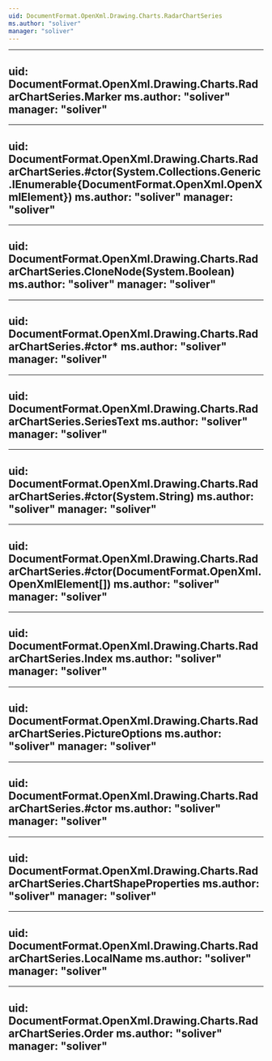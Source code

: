```yaml
---
uid: DocumentFormat.OpenXml.Drawing.Charts.RadarChartSeries
ms.author: "soliver"
manager: "soliver"
---
```


---
uid: DocumentFormat.OpenXml.Drawing.Charts.RadarChartSeries.Marker
ms.author: "soliver"
manager: "soliver"
---

---
uid: DocumentFormat.OpenXml.Drawing.Charts.RadarChartSeries.#ctor(System.Collections.Generic.IEnumerable{DocumentFormat.OpenXml.OpenXmlElement})
ms.author: "soliver"
manager: "soliver"
---

---
uid: DocumentFormat.OpenXml.Drawing.Charts.RadarChartSeries.CloneNode(System.Boolean)
ms.author: "soliver"
manager: "soliver"
---

---
uid: DocumentFormat.OpenXml.Drawing.Charts.RadarChartSeries.#ctor*
ms.author: "soliver"
manager: "soliver"
---

---
uid: DocumentFormat.OpenXml.Drawing.Charts.RadarChartSeries.SeriesText
ms.author: "soliver"
manager: "soliver"
---

---
uid: DocumentFormat.OpenXml.Drawing.Charts.RadarChartSeries.#ctor(System.String)
ms.author: "soliver"
manager: "soliver"
---

---
uid: DocumentFormat.OpenXml.Drawing.Charts.RadarChartSeries.#ctor(DocumentFormat.OpenXml.OpenXmlElement[])
ms.author: "soliver"
manager: "soliver"
---

---
uid: DocumentFormat.OpenXml.Drawing.Charts.RadarChartSeries.Index
ms.author: "soliver"
manager: "soliver"
---

---
uid: DocumentFormat.OpenXml.Drawing.Charts.RadarChartSeries.PictureOptions
ms.author: "soliver"
manager: "soliver"
---

---
uid: DocumentFormat.OpenXml.Drawing.Charts.RadarChartSeries.#ctor
ms.author: "soliver"
manager: "soliver"
---

---
uid: DocumentFormat.OpenXml.Drawing.Charts.RadarChartSeries.ChartShapeProperties
ms.author: "soliver"
manager: "soliver"
---

---
uid: DocumentFormat.OpenXml.Drawing.Charts.RadarChartSeries.LocalName
ms.author: "soliver"
manager: "soliver"
---

---
uid: DocumentFormat.OpenXml.Drawing.Charts.RadarChartSeries.Order
ms.author: "soliver"
manager: "soliver"
---
